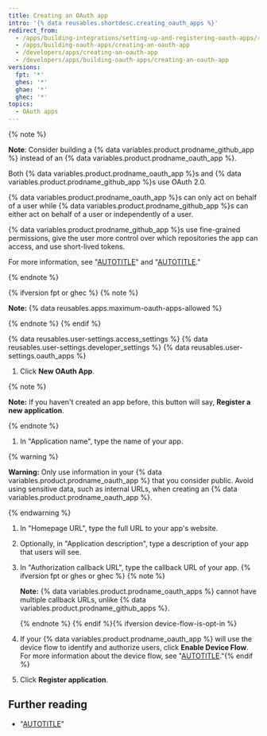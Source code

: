 ```yaml
---
title: Creating an OAuth app
intro: '{% data reusables.shortdesc.creating_oauth_apps %}'
redirect_from:
  - /apps/building-integrations/setting-up-and-registering-oauth-apps/registering-oauth-apps
  - /apps/building-oauth-apps/creating-an-oauth-app
  - /developers/apps/creating-an-oauth-app
  - /developers/apps/building-oauth-apps/creating-an-oauth-app
versions:
  fpt: '*'
  ghes: '*'
  ghae: '*'
  ghec: '*'
topics:
  - OAuth apps
---
```


{% note %}

**Note**: Consider building a {% data variables.product.prodname_github_app %} instead of an {% data variables.product.prodname_oauth_app %}.

Both {% data variables.product.prodname_oauth_app %}s and {% data variables.product.prodname_github_app %}s use OAuth 2.0.

{% data variables.product.prodname_oauth_app %}s can only act on behalf of a user while {% data variables.product.prodname_github_app %}s can either act on behalf of a user or independently of a user.

{% data variables.product.prodname_github_app %}s use fine-grained permissions, give the user more control over which repositories the app can access, and use short-lived tokens. 

For more information, see "[AUTOTITLE](/apps/oauth-apps/building-oauth-apps/differences-between-github-apps-and-oauth-apps)" and "[AUTOTITLE](/apps/creating-github-apps/setting-up-a-github-app/about-creating-github-apps)."

{% endnote %}

{% ifversion fpt or ghec %}
{% note %}

  **Note:** {% data reusables.apps.maximum-oauth-apps-allowed %}

{% endnote %}
{% endif %}

{% data reusables.user-settings.access_settings %}
{% data reusables.user-settings.developer_settings %}
{% data reusables.user-settings.oauth_apps %}
1. Click **New OAuth App**.

  {% note %}

  **Note:** If you haven't created an app before, this button will say, **Register a new application**.

  {% endnote %}
1. In "Application name", type the name of your app.

  {% warning %}

  **Warning:**  Only use information in your {% data variables.product.prodname_oauth_app %} that you consider public. Avoid using sensitive data, such as internal URLs, when creating an {% data variables.product.prodname_oauth_app %}.

  {% endwarning %}

1. In "Homepage URL", type the full URL to your app's website.
1. Optionally, in "Application description", type a description of your app that users will see.
1. In "Authorization callback URL", type the callback URL of your app.
{% ifversion fpt or ghes or ghec %}
   {% note %}

   **Note:** {% data variables.product.prodname_oauth_apps %} cannot have multiple callback URLs, unlike {% data variables.product.prodname_github_apps %}.

   {% endnote %}
{% endif %}{% ifversion device-flow-is-opt-in %}
1. If your {% data variables.product.prodname_oauth_app %} will use the device flow to identify and authorize users, click **Enable Device Flow**. For more information about the device flow, see "[AUTOTITLE](/apps/oauth-apps/building-oauth-apps/authorizing-oauth-apps#device-flow)."{% endif %}
1. Click **Register application**.

## Further reading

- "[AUTOTITLE](/apps/oauth-apps/maintaining-oauth-apps/modifying-an-oauth-app)"